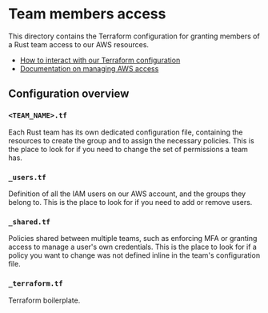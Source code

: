 # Team members access

This directory contains the Terraform configuration for granting members of a
Rust team access to our AWS resources.

* [How to interact with our Terraform configuration](../README.md)
* [Documentation on managing AWS access][forge]

[forge]: https://forge.rust-lang.org/infra/docs/aws-access-management.html

## Configuration overview

### `<TEAM_NAME>.tf`

Each Rust team has its own dedicated configuration file, containing the
resources to create the group and to assign the necessary policies. This is the
place to look for if you need to change the set of permissions a team has.

### `_users.tf`

Definition of all the IAM users on our AWS account, and the groups they belong
to. This is the place to look for if you need to add or remove users.

### `_shared.tf`

Policies shared between multiple teams, such as enforcing MFA or granting
access to manage a user's own credentials. This is the place to look for if a
policy you want to change was not defined inline in the team's configuration
file.

### `_terraform.tf`

Terraform boilerplate.
